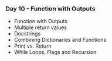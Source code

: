 ### Day 10 - Function with Outputs

- Function with Outputs
- Multiple return values
- Docstrings
- Combining Dictionaries and Functions
- Print vs. Return
- While Loops, Flags and Recursion